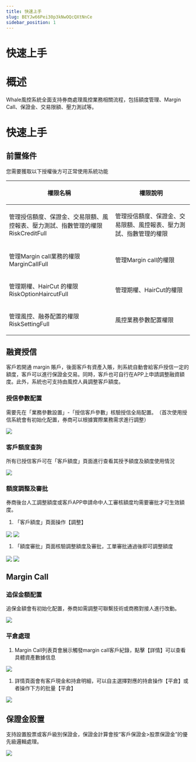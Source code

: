 ```yaml
---
title: 快速上手
slug: BEYJw66Pei30p3kNwOQcQXtNnCe
sidebar_position: 1
---
```



# 快速上手

# 概述

Whale風控系統全面支持券商處理風控業務相關流程，包括額度管理、Margin Call、保證金、交易限額、壓力測試等。

# 快速上手

## 前置條件

您需要獲取以下授權後方可正常使用系統功能

<table header_row="1">
<colgroup>
<col width="437"/>
<col width="393"/>
</colgroup>
<thead>
<tr><th><p>權限名稱</p></th><th><p>權限說明</p></th></tr>
</thead>
<tbody>
<tr><td><p>管理授信額度、保證金、交易限額、風控報表、壓力測試、指數管理的權限<br/>RiskCreditFull</p></td><td><p>管理授信額度、保證金、交易限額、風控報表、壓力測試、指數管理的權限</p></td></tr>
<tr><td><p>管理Margin call業務的權限<br/>MarginCallFull</p></td><td><p>管理Margin call的權限</p></td></tr>
<tr><td><p>管理期權、HairCut 的權限<br/>RiskOptionHaircutFull</p></td><td><p>管理期權、HairCut的權限</p></td></tr>
<tr><td><p>管理風控、融券配置的權限<br/>RiskSettingFull</p></td><td><p>風控業務參數配置權限</p></td></tr>
</tbody>
</table>

## 融資授信

客戶若開通 margin 賬戶，後面客戶有資產入賬，則系統自動會給客戶授信一定的額度，客戶可以進行保證金交易。同時，客戶也可自行在APP上申請調整融資額度。此外，系統也可支持由風控人員調整客戶額度。

### 授信參數配置

需要先在「業務參數設置」-「授信客戶參數」核驗授信全局配置。​
（首次使用授信系統會有初始化配置，券商可以根據實際業務需求進行調整）

<img src="/assets/L5m1bb3piop3thxbL97c6AjdnNb.png" src-width="3726" src-height="1568" align="center"/>

### 客戶額度查詢

所有已授信客戶可在「客戶額度」頁面進行查看其授予額度及額度使用情況

<img src="/assets/LzzObsHuKoKuTzxb13EclU2TnHc.png" src-width="3696" src-height="1412" align="center"/>

### 額度調整及審批

券商後台人工調整額度或客戶APP申請命中人工審核額度均需要審批才可生效額度。

1. 「客戶額度」頁面操作【調整】

<img src="/assets/MnkZbssplolsngxBmukcPDbsnYf.png" src-width="3694" src-height="1434" align="center"/>

<img src="/assets/RyPYbfjx3oYabExXpX4cGPwQn8d.png" src-width="2050" src-height="1214" align="center"/>

1. 「額度審批」頁面核驗調整額度及審批，工單審批通過後即可調整額度

<img src="/assets/JFWybefydoScCwxPhCqc6wgRnDg.png" src-width="3736" src-height="848" align="center"/>

<img src="/assets/CmHebshV2oBzVKxUg9ncJJejnbh.png" src-width="3724" src-height="1636" align="center"/>

## Margin Call

### 追保金額配置

追保金額會有初始化配置，券商如需調整可聯繫技術或商務對接人進行改動。

<img src="/assets/PD9wbjwSUo7dUOxxfsVc2qyWnAj.png" src-width="3826" src-height="1724" align="center"/>

### 平倉處理

1. Margin Call列表頁會展示觸發margin call客戶紀錄，點擊【詳情】可以查看具體資產數據信息

<img src="/assets/MkmRbNWhzo5tnbxVbDrculdDnrc.png" src-width="3710" src-height="1366" align="center"/>

1. 詳情頁面會有客戶現金和持倉明細，可以自主選擇對應的持倉操作【平倉】或者操作下方的批量【平倉】

<img src="/assets/KSe2bFH9zoWXa4xOr1bc8RQgnde.png" src-width="3740" src-height="1642" align="center"/>

## 保證金設置

支持設置股票或客戶級別保證金，保證金計算會按“客戶保證金&gt;股票保證金”的優先級邏輯處理。

<img src="/assets/KiZzbuMbbobwDixGIMVceRVxnab.png" src-width="3688" src-height="1558" align="center"/>

